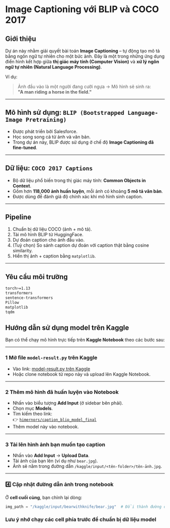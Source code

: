 #  Image Captioning với BLIP và COCO 2017

##  Giới thiệu

Dự án này nhằm giải quyết bài toán **Image Captioning** – tự động tạo mô tả bằng ngôn ngữ tự nhiên cho một bức ảnh. Đây là một trong những ứng dụng điển hình kết hợp giữa **thị giác máy tính (Computer Vision)** và **xử lý ngôn ngữ tự nhiên (Natural Language Processing)**.

Ví dụ:  
> Ảnh đầu vào là một người đang cưỡi ngựa → Mô hình sẽ sinh ra:  
> **"A man riding a horse in the field."**

---

##  Mô hình sử dụng: `BLIP (Bootstrapped Language-Image Pretraining)`

- Được phát triển bởi Salesforce.
- Học song song cả từ ảnh và văn bản.
- Trong dự án này, BLIP được sử dụng ở chế độ **Image Captioning đã fine-tuned**.

---

##  Dữ liệu: `COCO 2017 Captions`

- Bộ dữ liệu phổ biến trong thị giác máy tính: **Common Objects in Context**.
- Gồm hơn **118,000 ảnh huấn luyện**, mỗi ảnh có khoảng **5 mô tả văn bản**.
- Được dùng để đánh giá độ chính xác khi mô hình sinh caption.

---

##  Pipeline 

1. Chuẩn bị dữ liệu COCO (ảnh + mô tả).
2. Tải mô hình BLIP từ HuggingFace.
3. Dự đoán caption cho ảnh đầu vào.
4. (Tuỳ chọn) So sánh caption dự đoán với caption thật bằng cosine similarity.
5. Hiển thị ảnh + caption bằng `matplotlib`.

---


##  Yêu cầu môi trường

```bash
torch>=1.13
transformers
sentence-transformers
Pillow
matplotlib
tqdm
```



##  Hướng dẫn sử dụng model trên Kaggle

Bạn có thể chạy mô hình trực tiếp trên **Kaggle Notebook** theo các bước sau:

---

### 1️ Mở file `model-result.py` trên Kaggle

- Vào link: [model-result.py trên Kaggle](https://www.kaggle.com/code/himernors/model-result)
- Hoặc clone notebook từ repo này và upload lên Kaggle Notebook.

---

### 2️ Thêm mô hình đã huấn luyện vào Notebook

- Nhấn vào biểu tượng **Add Input** (ở sidebar bên phải).
- Chọn mục **Models**.
- Tìm kiếm theo link:  
  👉 [`himernors/caption_blip_model_final`](https://www.kaggle.com/models/himernors/caption_blip_model_final)
- Thêm model này vào notebook.

---

### 3️ Tải lên hình ảnh bạn muốn tạo caption

- Nhấn vào **Add Input** → **Upload Data**.
- Tải ảnh của bạn lên (ví dụ như `bear.jpg`).
- Ảnh sẽ nằm trong đường dẫn `/kaggle/input/<tên-folder>/tên-ảnh.jpg`.

---

### 4️⃣ Cập nhật đường dẫn ảnh trong notebook

Ở **cell cuối cùng**, bạn chỉnh lại dòng:

```python
img_path = "/kaggle/input/bearwithknife/bear.jpg"  # Đổi thành đường dẫn ảnh của bạn

```

### Lưu ý nhớ chạy các cell phía trước để chuẩn bị dữ liệu model

